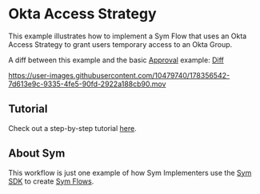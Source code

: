 # Okta Access Strategy
This example illustrates how to implement a Sym Flow that uses an Okta Access Strategy to grant users temporary access to an Okta Group.

A diff between this example and the basic [Approval](../approvals) example: [Diff](https://github.com/symopsio/examples/compare/b4c93b12bd0c3f7da6b657cccb28be659b5d5727...c81920e28ca373e472078117b56bdce7f8666483)

https://user-images.githubusercontent.com/10479740/178356542-7d613e9c-9335-4fe5-90fd-2922a188cb90.mov

## Tutorial

Check out a step-by-step tutorial [here](https://docs.symops.com/docs/okta).

## About Sym

This workflow is just one example of how Sym Implementers use the [Sym SDK](https://docs.symops.com/docs) to create [Sym Flows](https://docs.symops.com/docs/sym-access-flows).
